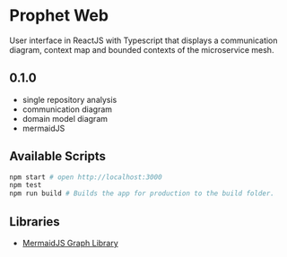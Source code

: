 # Prophet Web

User interface in ReactJS with Typescript that displays a communication diagram, context map
and bounded contexts of the microservice mesh. 

## 0.1.0
* single repository analysis
* communication diagram
* domain model diagram
* mermaidJS

## Available Scripts

```bash
npm start # open http://localhost:3000
npm test 
npm run build # Builds the app for production to the build folder.
```

## Libraries
* [MermaidJS Graph Library](https://mermaid-js.github.io/mermaid/#/)
